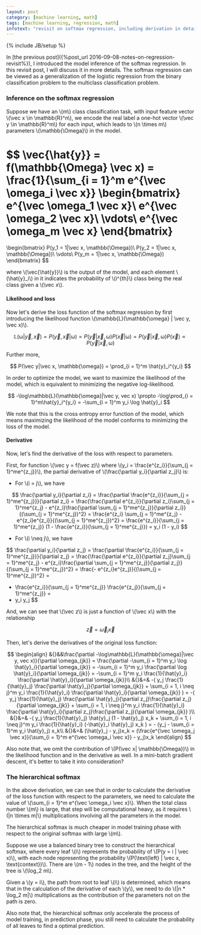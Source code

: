 ```yaml
---
layout: post
category: [machine learning, math]
tags: [machine learning, regression, math]
infotext: "revisit on softmax regression, including derivation in details and hierarchical softmax regression."
---
```

{% include JB/setup %}

<script type="text/javascript" src="http://cdn.mathjax.org/mathjax/latest/MathJax.js?config=TeX-AMS-MML_HTMLorMML"></script>

In [the previous post]({%post_url 2016-09-08-notes-on-regression-revisit%}), I introduced the model 
inference of the softmax regression. In this revisit post, I will discuss it in more details. The 
softmax regression can be viewed as a generalization of the logistic regression from the binary classification 
problem to the multiclass classification problem.

### Inference on the softmax regression

Suppose we have an \\(m\\) class classification task, with input feature vector \\(\vec x \in \mathbb{R}^n\\), 
we encode the real label a one-hot vector \\(\vec y \in \mathbb{R}^m\\) for each input, which leads to \\(n \times m\\) 
parameters \\(\mathbb{\Omega}\\) in the model.

$$
\vec{\hat{y}} = f(\mathbb{\Omega} \vec x) = \frac{1}{\sum_{i = 1}^m e^{\vec \omega_i \vec x}} 
\begin{bmatrix}
e^{\vec \omega_1 \vec x}\\
e^{\vec \omega_2 \vec x}\\
\vdots\\
e^{\vec \omega_m \vec x}
\end{bmatrix}
=
\begin{bmatrix}
P(y_1 = 1|\vec x, \mathbb{\Omega})\\
P(y_2 = 1|\vec x, \mathbb{\Omega})\\
\vdots\\
P(y_m = 1|\vec x, \mathbb{\Omega})
\end{bmatrix}
$$

where \\(\vec{\hat{y}}\\) is the output of the model, and each element \\(\hat{y}_i\\) in it indicates the 
probability of \\(i^{th}\\) class being the real class given a \\(\vec x\\).

#### Likelihood and loss

Now let's derive the loss function of the softmax regression by first introducing the likelihood function 
\\(\mathbb{L}(\mathbb{\omega} | \vec y, \vec x)\\).

$$
\mathbb{L}(\mathbb{\omega} | \vec y, \vec x) = P(\vec y, \vec x|\mathbb{\omega}) = P(\vec y|\vec x, \mathbb{\omega})P(\vec x|\mathbb{\omega}) = P(\vec y|\vec x, \mathbb{\omega})P(\vec x) \propto P(\vec y|\vec x, \mathbb{\omega})
$$

Further more,

$$
P(\vec y|\vec x, \mathbb{\omega}) = \prod_{i = 1}^m \hat{y}_i^{y_i}
$$

In order to optimize the model, we want to maximize the likelihood of the model, which is equivalent to 
minimizing the negative log-likelihood.

$$
-\log\mathbb{L}(\mathbb{\omega}|\vec y, vec x) \propto -\log\prod_{i = 1}^m\hat{y}_i^{y_i} = -\sum_{i = 1}^m y_i \log \hat{y}_i
$$

We note that this is the cross entropy error function of the model, which means maximizing the likelihood of 
the model conforms to minimizing the loss of the model.

#### Derivative

Now, let's find the derivative of the loss with respect to parameters.

First, for function \\(\vec y = f(\vec z)\\) where \\(y_i = \frac{e^{z_i}}{\sum_{j = 1}^me^{z_j}}\\), 
the partial derivative of \\(\frac{\partial y_i}{\partial z_j}\\) is:

- For \\(i = j\\), we have

$$
\frac{\partial y_i}{\partial z_i} = \frac{\partial \frac{e^{z_i}}{\sum_{j = 1}^me^{z_j}}}{\partial z_i} = 
\frac{\frac{\partial e^{z_i}}{\partial z_i}\sum_{j = 1}^me^{z_j} - e^{z_i}\frac{\partial \sum_{j = 1}^me^{z_j}}{\partial z_i}}{(\sum_{j = 1}^me^{z_j})^2} = 
\frac{e^{z_i} \sum_{j = 1}^me^{z_j} - e^{z_i}e^{z_i}}{(\sum_{j = 1}^me^{z_j})^2} = 
\frac{e^{z_i}}{\sum_{j = 1}^me^{z_j}} (1 - \frac{e^{z_i}}{\sum_{j = 1}^me^{z_j}}) = 
y_i (1 - y_i)
$$

- For \\(i \neq j\\), we have

$$
\frac{\partial y_i}{\partial z_j} = \frac{\partial \frac{e^{z_i}}{\sum_{j = 1}^me^{z_j}}}{\partial z_j} = 
\frac{\frac{\partial e^{z_i}}{\partial z_j}\sum_{j = 1}^me^{z_j} - e^{z_i}\frac{\partial \sum_{j = 1}^me^{z_j}}{\partial z_j}}{(\sum_{j = 1}^me^{z_j})^2} = 
\frac{- e^{z_i}e^{z_j}}{(\sum_{j = 1}^me^{z_j})^2} = 
- \frac{e^{z_i}}{\sum_{j = 1}^me^{z_j}} \frac{e^{z_j}}{\sum_{j = 1}^me^{z_j}} = 
- y_i y_j
$$

And, we can see that \\(\vec z\\) is just a function of \\(\vec x\\) with the relationship

$$
\vec z = \vec \omega_i \vec x
$$

Then, let's derive the derivatives of the original loss function:

$$
\begin{align}
&{}&&\frac{\partial -\log\mathbb{L}(\mathbb{\omega}|\vec y, vec x)}{\partial \omega_{jk}} = \frac{\partial -\sum_{i = 1}^m y_i \log \hat{y}_i}{\partial \omega_{jk}}
= -\sum_{i = 1}^m y_i \frac{\partial \log \hat{y}_i}{\partial \omega_{jk}}
= -\sum_{i = 1}^m y_i \frac{1}{\hat{y}_i} \frac{\partial \hat{y}_i}{\partial \omega_{jk}}\\
&{}&=& -( y_j \frac{1}{\hat{y}_j} \frac{\partial \hat{y}_j}{\partial \omega_{jk}} + \sum_{i = 1, i \neq j}^m y_i \frac{1}{\hat{y}_i} \frac{\partial \hat{y}_i}{\partial \omega_{jk}} )
= -( y_j \frac{1}{\hat{y}_j} \frac{\partial \hat{y}_j}{\partial z_j}\frac{\partial z_j}{\partial \omega_{jk}} + \sum_{i = 1, i \neq j}^m y_i \frac{1}{\hat{y}_i} \frac{\partial \hat{y}_i}{\partial z_j}\frac{\partial z_j}{\partial \omega_{jk}} )\\
&{}&=& -( y_j \frac{1}{\hat{y}_j} \hat{y}_j (1 - \hat{y}_j) x_k + \sum_{i = 1, i \neq j}^m y_i \frac{1}{\hat{y}_i} (-\hat{y}_i \hat{y}_j) x_k )
= - (y_j - \sum_{i = 1}^m y_i \hat{y}_j) x_k\\
&{}&=& (\hat{y}_j - y_j)x_k
= (\frac{e^{\vec \omega_j \vec x}}{\sum_{i = 1}^m e^{\vec \omega_i \vec x}} - y_j)x_k
\end{align}
$$

Also note that, we omit the contribution of \\(P(\vec x| \mathbb{\Omega})\\) in the likelihood 
function and in the derivative as well. In a mini-batch gradient descent, it's better to take 
it into consideration?

### The hierarchical softmax

In the above derivation, we can see that in order to calculate the derivative of the loss function with 
respect to the parameters, we need to calculate the value of \\(\sum_{i = 1}^m e^{\vec \omega_i \vec x}\\). 
When the total class number \\(m\\) is large, that step will be computational heavy, as it requires 
\\(|n \times m|\\) multiplications involving all the parameters in the model.

The hierarchical softmax is much cheaper in model training phase with respect to the original softmax with 
large \\(m\\).

Suppose we use a balanced binary tree to construct the hierarchical softmax, where every leaf \\(i\\) represents 
the probability of \\(P(y = i | \vec x)\\), with each node representing the probability 
\\(P(\text{left} | \vec x, \text{context})\\). There are \\(m - 1\\) nodes in the tree, and the 
height of the tree is \\(\log_2 m\\).

Given a \\(y = i\\), the path from root to leaf \\(i\\) is determined, which means that in the calculation 
of the derivative of each \\(y\\), we need to do \\(|n * \log_2 m|\\) multiplications as the contribution 
of the parameters not on the path is zero.

Also note that, the hierarchical softmax only accelerate the process of model training, in prediction phase, 
you still need to calculate the probability of all leaves to find a optimal prediction.
